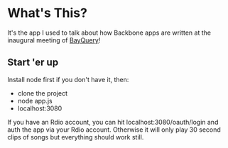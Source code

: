 # What's This?
It's the app I used to talk about how Backbone apps are written at the inaugural meeting of [BayQuery](http://www.meetup.com/bayQuery/)!

## Start 'er up
Install node first if you don't have it, then: 

* clone the project
* node app.js
* localhost:3080

If you have an Rdio account, you can hit localhost:3080/oauth/login and auth the app via your Rdio account. Otherwise it will only play 30 second clips of songs but everything should work still.
